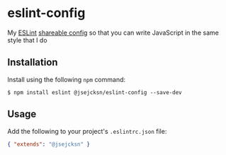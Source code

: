 # eslint-config

My [ESLint](http://eslint.org/) [shareable config](http://eslint.org/docs/developer-guide/shareable-configs) so that you can write JavaScript in the same style that I do

## Installation

Install using the following `npm` command:

`$ npm install eslint @jsejcksn/eslint-config --save-dev`

## Usage

Add the following to your project's `.eslintrc.json` file:

``` json
{ "extends": "@jsejcksn" }
```
